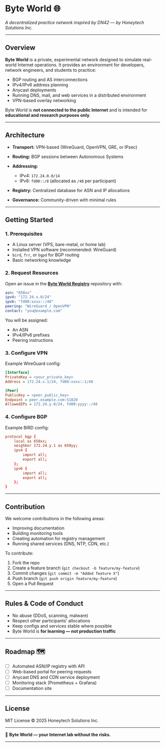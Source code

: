 # Byte World 🌐

*A decentralized practice network inspired by DN42 — by Honeytech Solutions Inc.*

---

## Overview

**Byte World** is a private, experimental network designed to simulate real-world Internet operations.
It provides an environment for developers, network engineers, and students to practice:

* BGP routing and AS interconnections
* IPv4/IPv6 address planning
* Anycast deployments
* Running DNS, mail, and web services in a distributed environment
* VPN-based overlay networking

Byte World is **not connected to the public Internet** and is intended for **educational and research purposes only**.

---

## Architecture

* **Transport:** VPN-based (WireGuard, OpenVPN, GRE, or IPsec)
* **Routing:** BGP sessions between Autonomous Systems
* **Addressing:**

  * IPv4: `172.24.0.0/14`
  * IPv6: `fd00::/8` (allocated as `/48` per participant)
* **Registry:** Centralized database for ASN and IP allocations
* **Governance:** Community-driven with minimal rules

---

## Getting Started

### 1. Prerequisites

* A Linux server (VPS, bare-metal, or home lab)
* Installed VPN software (recommended: WireGuard)
* `bird`, `frr`, or `bgpd` for BGP routing
* Basic networking knowledge

### 2. Request Resources

Open an issue in the **[Byte World Registry](#)** repository with:

```yaml
asn: "650xx"
ipv4: "172.24.x.0/24"
ipv6: "fd00:xxxx::/48"
peering: "WireGuard / OpenVPN"
contact: "you@example.com"
```

You will be assigned:

* An ASN
* IPv4/IPv6 prefixes
* Peering instructions

### 3. Configure VPN

Example WireGuard config:

```ini
[Interface]
PrivateKey = <your_private_key>
Address = 172.24.x.1/24, fd00:xxxx::1/48

[Peer]
PublicKey = <peer_public_key>
Endpoint = peer.example.com:51820
AllowedIPs = 172.24.y.0/24, fd00:yyyy::/48
```

### 4. Configure BGP

Example BIRD config:

```conf
protocol bgp {
    local as 650xx;
    neighbor 172.24.y.1 as 650yy;
    ipv4 {
        import all;
        export all;
    };
    ipv6 {
        import all;
        export all;
    };
}
```

---

## Contribution

We welcome contributions in the following areas:

* Improving documentation
* Building monitoring tools
* Creating automation for registry management
* Running shared services (DNS, NTP, CDN, etc.)

To contribute:

1. Fork the repo
2. Create a feature branch (`git checkout -b feature/my-feature`)
3. Commit changes (`git commit -m "Added feature X"`)
4. Push branch (`git push origin feature/my-feature`)
5. Open a Pull Request

---

## Rules & Code of Conduct

* No abuse (DDoS, scanning, malware)
* Respect other participants’ allocations
* Keep configs and services stable where possible
* Byte World is **for learning — not production traffic**

---

## Roadmap 🗺️

* [ ] Automated ASN/IP registry with API
* [ ] Web-based portal for peering requests
* [ ] Anycast DNS and CDN service deployment
* [ ] Monitoring stack (Prometheus + Grafana)
* [ ] Documentation site

---

## License

MIT License © 2025 Honeytech Solutions Inc.

---

🚀 **Byte World — your Internet lab without the risks.**

---
